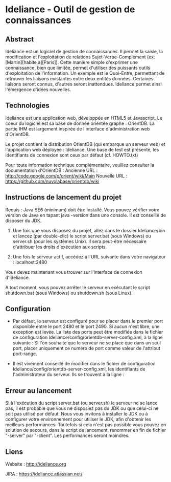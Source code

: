 Ideliance - Outil de gestion de connaissances
=============================================


Abstract
--------
Ideliance est un logiciel de gestion de connaissances. 
Il permet la saisie, la modification et l'exploitation de relations Sujet-Verbe-Complément (ex: [Martin][habite à][Paris]).
Cette manière simple d'exprimer une connaissance, bien que limitée, permet d'utiliser des puissants outils d'exploitation
de l'information. Un exemple est le Quoi-Entre, permettant de retrouver les liaisons existantes entre deux entités données.
Certaines liaisons seront connus, d'autres seront inattendues. Ideliance permet ainsi l'émergence d'idées nouvelles.


Technologies
------------
Ideliance est une application web, développée en HTML5 et Javascript.
Le coeur du logiciel est sa base de donnée orientée graphe : OrientDB.
La partie IHM est largement inspirée de l'interface d'administration web d'OrientDB.

Le projet contient la distribution OrientDB (qui embarque un serveur web) et l'application web déployée : Ideliance.
Une base de test est présente, les identifiants de connexion sont ceux par défaut (cf. HOWTO.txt)

Pour toute information technique complémentaire, veuillez consulter la documentation d'OrientDB : 
Ancienne URL : http://code.google.com/p/orient/wiki/Main
Nouvelle URL : https://github.com/nuvolabase/orientdb/wiki


Instructions de lancement du projet
-----------------------------------

Requis : Java SE6 (minimum) doit être installé. Vous pouvez vérifier votre version de Java en tapant java -version dans une console. Il est conseillé de disposer du JDK.

1. Une fois que vous disposez du projet, allez dans le dossier Ideliance/bin et lancez (par double-clic) le script server.bat (sous Windows) ou server.sh (pour les systèmes Unix).
Il sera peut-être nécessaire d'attribuer les droits d'exécution aux scripts.

2. Une fois le serveur actif, accédez à l'URL suivante dans votre navigateur : localhost:2480

Vous devez maintenant vous trouver sur l'interface de connexion d'Ideliance. 

A tout moment, vous pouvez arrêter le serveur en exécutant le script shutdown.bat (sous Windows) ou shutdown.sh (sous Linux).


Configuration
-------------

* Par défaut, le serveur est configuré pour se placer dans le premier port disponible entre le port 2480 et le port 2490. Si aucun n'est libre, une exception est levée.
  La liste des ports peut être modifiée dans le fichier de configuration Ideliance/config/orientdb-server-config.xml, à la ligne suivante :
	<listener ip-address="0.0.0.0" port-range="2480-2490" protocol="http">
	Si l'on souhaite que le serveur ne se place que dans un seul port, placer uniquement ce numéro de port comme valeur de l'attribut port-range.
	
* Il est vivement conseillé de modifier dans le fichier de configuration Ideliance/config/orientdb-server-config.xml, les identifiants de l'administrateur du serveur.
Ils se trouvent à la ligne : <user name="root" resources="*" password="095F17F6488FF5416ED24E"/>
	
	
Erreur au lancement
-------------------

Si à l'exécution du script server.bat (ou server.sh) le serveur ne se lance pas, il est probable que vous ne disposiez pas du JDK ou que celui-ci ne soit pas utilisé par défaut.
Nous vous invitons à installer le JDK ou à configurer votre environnement pour utiliser le JDK, afin d'obtenir les meilleurs performances.
Toutefois si cela n'est pas possible vous pouvez en solution de secours, dans le script de lancement, renommer en fin de fichier "-server" par "-client". Les performances seront moindres.

Liens
-----

Website : http://ideliance.org

JIRA : https://ideliance.atlassian.net/
